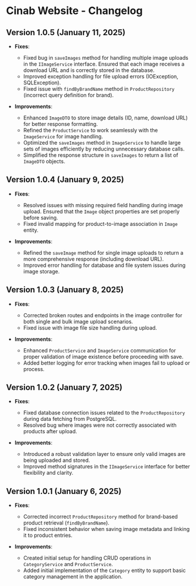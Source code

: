 # Cinab Website - Changelog

## Version 1.0.5 (January 11, 2025)

- **Fixes**:
    - Fixed bug in `saveImages` method for handling multiple image uploads in the `IImageService` interface. Ensured that each image receives a download URL and is correctly stored in the database.
    - Improved exception handling for file upload errors (IOException, SQLException).
    - Fixed issue with `findByBrandName` method in `ProductRepository` (incorrect query definition for brand).

- **Improvements**:
    - Enhanced `ImageDTO` to store image details (ID, name, download URL) for better response formatting.
    - Refined the `ProductService` to work seamlessly with the `ImageService` for image handling.
    - Optimized the `saveImages` method in `ImageService` to handle large sets of images efficiently by reducing unnecessary database calls.
    - Simplified the response structure in `saveImages` to return a list of `ImageDTO` objects.

## Version 1.0.4 (January 9, 2025)

- **Fixes**:
    - Resolved issues with missing required field handling during image upload. Ensured that the `Image` object properties are set properly before saving.
    - Fixed invalid mapping for product-to-image association in `Image` entity.

- **Improvements**:
    - Refined the `saveImage` method for single image uploads to return a more comprehensive response (including download URL).
    - Improved error handling for database and file system issues during image storage.

## Version 1.0.3 (January 8, 2025)

- **Fixes**:
    - Corrected broken routes and endpoints in the image controller for both single and bulk image upload scenarios.
    - Fixed issue with image file size handling during upload.

- **Improvements**:
    - Enhanced `ProductService` and `ImageService` communication for proper validation of image existence before proceeding with save.
    - Added better logging for error tracking when images fail to upload or process.

## Version 1.0.2 (January 7, 2025)

- **Fixes**:
    - Fixed database connection issues related to the `ProductRepository` during data fetching from PostgreSQL.
    - Resolved bug where images were not correctly associated with products after upload.

- **Improvements**:
    - Introduced a robust validation layer to ensure only valid images are being uploaded and stored.
    - Improved method signatures in the `IImageService` interface for better flexibility and clarity.

## Version 1.0.1 (January 6, 2025)

- **Fixes**:
    - Corrected incorrect `ProductRepository` method for brand-based product retrieval (`findByBrandName`).
    - Fixed inconsistent behavior when saving image metadata and linking it to product entries.

- **Improvements**:
    - Created initial setup for handling CRUD operations in `CategoryService` and `ProductService`.
    - Added initial implementation of the `Category` entity to support basic category management in the application.
